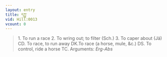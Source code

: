 ```yaml
---
layout: entry
title: དཀྱུ་
vid: Hill:0013
vcount: 0
---
```

> 1\. To run a race 2\. To wring out; to filter (Sch\.) 3\. To caper about (Jä) CD\. To race, to run away DK\.To race (a horse, mule, &c\.) DS\. To control, ride a horse TC\.
> Arguments: _Erg-Abs_


